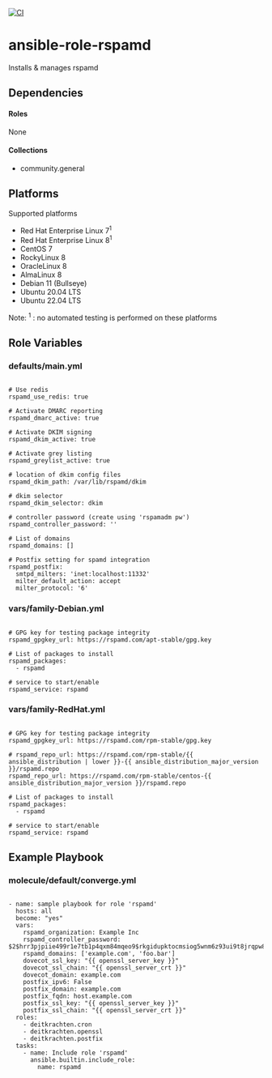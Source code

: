 [![CI](https://github.com/de-it-krachten/ansible-role-rspamd/workflows/CI/badge.svg?event=push)](https://github.com/de-it-krachten/ansible-role-rspamd/actions?query=workflow%3ACI)


# ansible-role-rspamd

Installs & manages rspamd 



## Dependencies

#### Roles
None

#### Collections
- community.general

## Platforms

Supported platforms

- Red Hat Enterprise Linux 7<sup>1</sup>
- Red Hat Enterprise Linux 8<sup>1</sup>
- CentOS 7
- RockyLinux 8
- OracleLinux 8
- AlmaLinux 8
- Debian 11 (Bullseye)
- Ubuntu 20.04 LTS
- Ubuntu 22.04 LTS

Note:
<sup>1</sup> : no automated testing is performed on these platforms

## Role Variables
### defaults/main.yml
<pre><code>
# Use redis
rspamd_use_redis: true

# Activate DMARC reporting
rspamd_dmarc_active: true

# Activate DKIM signing
rspamd_dkim_active: true

# Activate grey listing
rspamd_greylist_active: true

# location of dkim config files
rspamd_dkim_path: /var/lib/rspamd/dkim

# dkim selector
rspamd_dkim_selector: dkim

# controller password (create using 'rspamadm pw')
rspamd_controller_password: ''

# List of domains
rspamd_domains: []

# Postfix setting for spamd integration
rspamd_postfix:
  smtpd_milters: 'inet:localhost:11332'
  milter_default_action: accept
  milter_protocol: '6'
</pre></code>


### vars/family-Debian.yml
<pre><code>
# GPG key for testing package integrity
rspamd_gpgkey_url: https://rspamd.com/apt-stable/gpg.key

# List of packages to install
rspamd_packages:
  - rspamd

# service to start/enable
rspamd_service: rspamd
</pre></code>

### vars/family-RedHat.yml
<pre><code>
# GPG key for testing package integrity
rspamd_gpgkey_url: https://rspamd.com/rpm-stable/gpg.key

# rspamd_repo_url: https://rspamd.com/rpm-stable/{{ ansible_distribution | lower }}-{{ ansible_distribution_major_version }}/rspamd.repo
rspamd_repo_url: https://rspamd.com/rpm-stable/centos-{{ ansible_distribution_major_version }}/rspamd.repo

# List of packages to install
rspamd_packages:
  - rspamd

# service to start/enable
rspamd_service: rspamd
</pre></code>



## Example Playbook
### molecule/default/converge.yml
<pre><code>
- name: sample playbook for role 'rspamd'
  hosts: all
  become: "yes"
  vars:
    rspamd_organization: Example Inc
    rspamd_controller_password: $2$hrr3pjpiie499r1e7tb1p4qxm84mqeo9$rkgidupktocmsiog5wnm6z93ui9t8jrqpw8ta4sq8dty6djo5bdb
    rspamd_domains: ['example.com', 'foo.bar']
    dovecot_ssl_key: "{{ openssl_server_key }}"
    dovecot_ssl_chain: "{{ openssl_server_crt }}"
    dovecot_domain: example.com
    postfix_ipv6: False
    postfix_domain: example.com
    postfix_fqdn: host.example.com
    postfix_ssl_key: "{{ openssl_server_key }}"
    postfix_ssl_chain: "{{ openssl_server_crt }}"
  roles:
    - deitkrachten.cron
    - deitkrachten.openssl
    - deitkrachten.postfix
  tasks:
    - name: Include role 'rspamd'
      ansible.builtin.include_role:
        name: rspamd
</pre></code>
